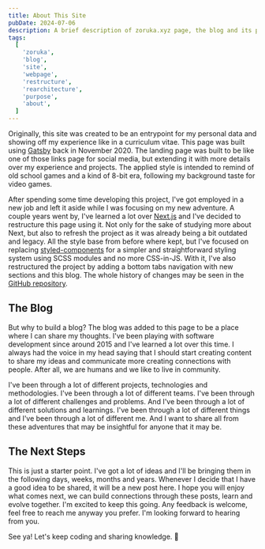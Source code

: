 ```yaml
---
title: About This Site
pubDate: 2024-07-06
description: A brief description of zoruka.xyz page, the blog and its purpose.
tags:
  [
    'zoruka',
    'blog',
    'site',
    'webpage',
    'restructure',
    'rearchitecture',
    'purpose',
    'about',
  ]
---
```


Originally, this site was created to be an entrypoint for my personal data and showing off my experience like in a curriculum vitae. This page was built using [Gatsby](https://www.gatsbyjs.com/) back in November 2020. The landing page was built to be like one of those links page for social media, but extending it with more details over my experience and projects. The applied style is intended to remind of old school games and a kind of 8-bit era, following my background taste for video games.

After spending some time developing this project, I've got employed in a new job and left it aside while I was focusing on my new adventure. A couple years went by, I've learned a lot over [Next.js](https://nextjs.org/) and I've decided to restructure this page using it. Not only for the sake of studying more about Next, but also to refresh the project as it was already being a bit outdated and legacy. All the style base from before where kept, but I've focused on replacing [styled-components](https://styled-components.com/) for a simpler and straightforward styling system using SCSS modules and no more CSS-in-JS. With it, I've also restructured the project by adding a bottom tabs navigation with new sections and this blog. The whole history of changes may be seen in the [GitHub repository](https://github.com/zoruka/zoruka.github.io/commits/main/).

## The Blog

But why to build a blog? The blog was added to this page to be a place where I can share my thoughts. I've been playing with software development since around 2015 and I've learned a lot over this time. I always had the voice in my head saying that I should start creating content to share my ideas and communicate more creating connections with people. After all, we are humans and we like to live in community.

I've been through a lot of different projects, technologies and methodologies. I've been through a lot of different teams. I've been through a lot of different challenges and problems. And I've been through a lot of different solutions and learnings. I've been through a lot of different things and I've been through a lot of different me. And I want to share all from these adventures that may be insightful for anyone that it may be.

## The Next Steps

This is just a starter point. I've got a lot of ideas and I'll be bringing them in the following days, weeks, months and years. Whenever I decide that I have a good idea to be shared, it will be a new post here. I hope you will enjoy what comes next, we can build connections through these posts, learn and evolve together. I'm excited to keep this going. Any feedback is welcome, feel free to reach me anyway you prefer. I'm looking forward to hearing from you.

See ya! Let's keep coding and sharing knowledge. 🚀

